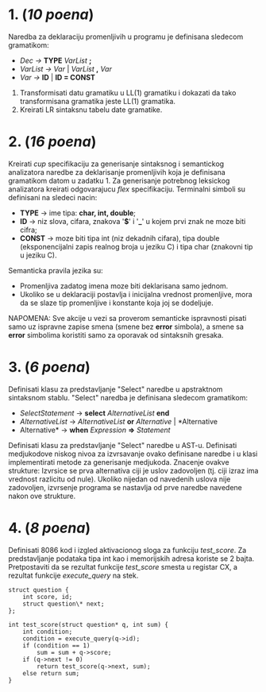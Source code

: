 ﻿# 1. (*10 poena*)

Naredba za deklaraciju promenljivih u programu je definisana sledecom gramatikom:
- *Dec ->* **TYPE** *VarList* **;**
- *VarList -> Var* | *VarList* **,** *Var*
- *Var ->* **ID** | **ID = CONST**

1) Transformisati datu gramatiku u LL(1) gramatiku i dokazati da tako transformisana gramatika jeste LL(1) gramatika.
1) Kreirati LR sintaksnu tabelu date gramatike.

# 2. (*16 poena*)

Kreirati *cup* specifikaciju za generisanje sintaksnog i semantickog analizatora naredbe za deklarisanje promenljivih koja je definisana gramatikom datom u zadatku 1. Za generisanje potrebnog leksickog analizatora kreirati odgovarajucu *flex* specifikaciju. Terminalni simboli su definisani na sledeci nacin:
- **TYPE** -> ime tipa: **char, int, double**;
- **ID** -> niz slova, cifara, znakova '**$**' i '**\_**' u kojem prvi znak ne moze biti cifra; 
- **CONST** -> moze biti tipa int (niz dekadnih cifara), tipa double (eksponencijalni zapis realnog broja u jeziku C) i tipa char (znakovni tip u jeziku C). 

Semanticka pravila jezika su:

- Promenljiva zadatog imena moze biti deklarisana samo jednom.
- Ukoliko se u deklaraciji postavlja i inicijalna vrednost promenljive, mora da se slaze tip promenljive i konstante koja joj se dodeljuje.

NAPOMENA: Sve akcije u vezi sa proverom semanticke ispravnosti pisati samo uz ispravne zapise smena (smene bez **error**  simbola), a smene sa **error**  simbolima koristiti samo za oporavak od sintaksnih gresaka.

# 3. (*6 poena*)
Definisati klasu za predstavljanje "Select" naredbe u apstraktnom sintaksnom stablu. "Select" naredba je definisana sledecom gramatikom: 

- *SelectStatement* -> **select** *AlternativeList* **end**
- *AlternativeList* -> *AlternativeList* **or** *Alternative* | *Alternative
- Alternative* -> **when** *Expression* **=>** *Statement*

Definisati klasu za predstavljanje "Select" naredbe u AST-u. Definisati medjukodove niskog nivoa za izvrsavanje ovako definisane naredbe i u klasi implementirati metode za generisanje medjukoda. Znacenje ovakve strukture: Izvrsice se prva alternativa ciji je uslov zadovoljen (tj. ciji izraz ima vrednost razlicitu od nule). Ukoliko nijedan od navedenih uslova nije zadovoljen, izvrsenje programa se nastavlja od prve naredbe navedene nakon ove strukture. 

# 4. (*8 poena*)
Definisati 8086 kod i izgled aktivacionog sloga za funkciju *test\_score*. Za predstavljanje podataka tipa int kao i memorijskih adresa koriste se 2 bajta. Pretpostaviti da se rezultat funkcije *test\_score* smesta u registar CX, a rezultat funkcije *execute\_query* na stek.

```
struct question { 
    int score, id;
    struct question\* next; 
};

int test_score(struct question* q, int sum) {    
    int condition;
    condition = execute_query(q->id);
    if (condition == 1)
        sum = sum + q->score;
    if (q->next != 0)
        return test_score(q->next, sum);
    else return sum;
}
```